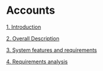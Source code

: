 # Accounts

[1. Introduction](Accounts%2015683233940f8017b3bccbaada29261c/1%20Introduction%2015683233940f80418409fa8afa65403d.md)

[2. Overall Description](Accounts%2015683233940f8017b3bccbaada29261c/2%20Overall%20Description%2015683233940f805da5c1ef42579e1b38.md)

[3. System features and requirements](Accounts%2015683233940f8017b3bccbaada29261c/3%20System%20features%20and%20requirements%2015683233940f80f5a917c231b1503044.md)

[4. Requirements analysis](Accounts%2015683233940f8017b3bccbaada29261c/4%20Requirements%20analysis%2015783233940f80e29fb4ff1ef1533cf5.md)